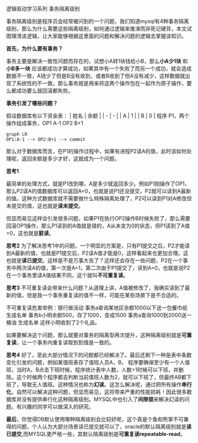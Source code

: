 逻辑驱动学习系列 事务隔离级别

事务隔离级别是程序员会经常被问到的一个问题，我们知道mysql有4种事务隔离级别，那么为什么需要这些隔离级别，如何通过逻辑来推演而非死记硬背，本文试图理清该逻辑，让大家能够根据这里面的问题和解决问题的逻辑去掌握该知识。

**首先，为什么要有事务？**

事务主要是解决一致性问题而存在的，试想小A转1块钱给小B，那么**小A少1块** 和 **小B多一块** 应该都成功才算成功，如果其中有一个失败了而另一个成功，就会造成数据不一致，A钱少了但是B没有收到，或者B收到了但A没有减少，这样数据就出现了系统性的不一致。那么事务就是用来将这两个操作包在一起作为原子操作，要么都成功要么就回滚都失败。

**事务引发了哪些问题？**

假设数据库有以下资金表：
| 姓名 | 余额 |
| - | - |
| A | 1 |
| B | 0 |
程序 P1，两个操作组成事务，OP1 A-1 OP2 B+1
```mermaid
graph LR
OP1:A-1 --> OP2:B+1 --> commit
```
那么对于数据库而言，在P1的操作过程中，如果有进程P2读A的值，此时该如何处理呢，返回余额是多少才好，这就成为一个问题。

**思考1**

最简单的处理方式，就是P1改到哪，A是多少就返回多少。例如P1刚操作了OP1，那么P2读A的值数据库可以返回A=0，也就是说P1还没提交，P2就可以读到A最新的值。这种方式数据库就不需要做什么特殊隔离处理了，P2可以读到P1对A修改但未提交的值，这也就是**读未提交**。

但显而易见这样会引发很多问题，如果P1在执行OP2操作B时候失败了，那么需要回滚OP1操作，那么P1读到的A值就是错的，A从未变为0的状态，但P1读到了A值=0，这也就是**脏读**。

**思考2**
为了解决思考1中的问题，一个明显的方案是，只有P1提交之后，P2才能读到A最新的值，也就是P1提交后，P2读A值才能是0，这样看起来也更加合理。这也就是**读已提交**。这样是不是万事大吉了？这样还会存在一些问题，P2在一个事务中两次读A的值，第一次是A=1，第二次由于P1提交了，读到A=0，也就是说P2在一个事务里读A值结果不同，这个就叫**不可重复读**。

**思考3**
不可重复读会带来什么问题？从道理上讲，A值被修改了，我确实读到了最新的值，但是我一个事务重复读的值不一样，可能在某些场景下是不合适的。

不可重复读危害举例：银行做活动 事务a查询某地区余额1000以下送一包餐巾纸 生成名单 事务b小明余额500，存了1000，变成1500 事务a查询1000到2000送一桶油 生成名单 这样小明收到了2个礼品。

如果要解决这个问题，那么就要对事务的隔离型再次提升，这种隔离级别就是**可重复读**，让一个事务内重复读取到到值是一致的。

**思考4**
好了，至此大部分情况下的问题都已经解决了。最后还剩下一种是表中条数变化引发的问题，例如某值班表存了值班人员A，B， 程序要确保至少有一个人值班，当时A，B点击下班时候，程序统计表中人数，人数>1时候可以下班，并删除。这个时候两个程序都去判断当前值班人数为2，就可以下班了，但最终AB都下班了，导致无人值班。这种情况也称为**幻读**。这怎么解决呢，通过把所有操作**串行化**，自然可以解决这种问题，但显而易见，这将带来严重的性能损耗！因此很多数据库并没有提供串行化这种隔离级别。MYSQL中也引入了**间隙锁**来解决幻读的问题。有兴趣的同学可以做深入的研究。

**最后**，你觉得DB默认使用哪种隔离级别会比较好呢，这个真是个鱼和熊掌不可兼得的问题，个人认为大部分场景读已提交就可以了，oracle的默认隔离级别就是**读已提交**,而MYSQL更严格一些，其默认隔离级别是**可重复读repeatable-read**。